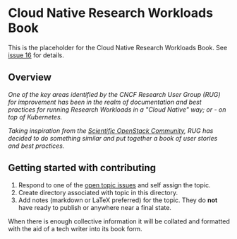 # Cloud Native Research Workloads Book

This is the placeholder for the Cloud Native Research Workloads Book. See
[issue 16] for details.

## Overview

_One of the key areas identified by the CNCF Research User Group (RUG) for
improvement has been in the realm of documentation and best practices for
running Research Workloads in a "Cloud Native" way; or - on top of Kubernetes._

_Taking inspiration from the [Scientific OpenStack Community], RUG has decided to
do something similar and put together a book of user stories and best practices._

## Getting started with contributing

1. Respond to one of the [open topic issues] and self assign the topic.
2. Create directory associated with topic in this directory.
3. Add notes (markdown or LaTeX preferred) for the topic. They do **not** have
   ready to publish or anywhere near a final state.


When there is enough collective information it will be collated and formatted
with the aid of a tech writer into its book form.


[open topic issues]: https://github.com/cncf/research-user-group/issues?q=is%3Aissue+is%3Aopen+CNRWB
[issue 16]: https://github.com/cncf/research-user-group/issues/16
[Scientific OpenStack Community]: https://object-storage-ca-ymq-1.vexxhost.net/swift/v1/6e4619c416ff4bd19e1c087f27a43eea/www-assets-prod/science/OpenStack-CloudandHPC6x9Booklet-v4-online.pdf
